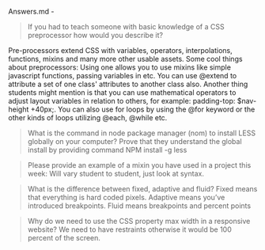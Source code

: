 Answers.md -
> If you had to teach someone with basic knowledge of a CSS preprocessor how would you describe it?

Pre-processors extend CSS with variables, operators, interpolations, functions, mixins and many more other usable assets. Some cool things about preprocessors:
Using one allows you to use mixins like simple javascript functions, passing variables in etc. You can use @extend to attribute a set of one class' attributes to another class also. Another thing students might mention is that you can use mathematical operators to adjust layout variables in relation to others,  for example: padding-top:  $nav-height +40px;. You can also use for loops  by using the @for keyword or the other kinds of loops utilizing @each, @while etc.

> What is the command in node package manager (nom) to install LESS globally on your computer?
Prove that they understand the global install by providing
command NPM install -g less

>Please provide an example of a mixin you have used in a project this week:
Will vary student to student, just look at syntax.

>What is the difference between fixed, adaptive and fluid?
Fixed means that everything is hard coded pixels.
Adaptive means you’ve introduced breakpoints.
Fluid means breakpoints and percent points

>Why do we need to use the CSS property max width in a responsive website?
We need to have restraints otherwise it would be 100 percent of the screen.
